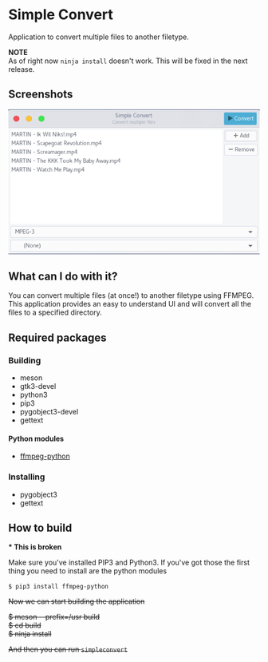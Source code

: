 # Simple Convert

Application to convert multiple files to another filetype.

__NOTE__<br>
As of right now `ninja install` doesn't work. This will be fixed
in the next release.

## Screenshots

![Simple Convert mainwindow](data/screenshots/mainwindow.png)

## What can I do with it?

You can convert multiple files (at once!) to another filetype using FFMPEG.
This application provides an easy to understand UI and will convert all the files
to a specified directory.

## Required packages

### Building

- meson
- gtk3-devel
- python3
- pip3
- pygobject3-devel
- gettext

#### Python modules

- [ffmpeg-python](https://github.com/kkroening/ffmpeg-python)

### Installing

- pygobject3
- gettext

## How to build

__\* This is broken__

Make sure you've installed PIP3 and Python3. If you've got those the first
thing you need to install are the python modules

```
$ pip3 install ffmpeg-python
```

~~Now we can start building the application~~


~~$ meson --prefix=/usr build~~<br>
~~$ cd build~~<br>
~~$ ninja install~~


~~And then you can run `simpleconvert`~~
